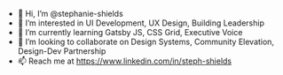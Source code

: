 - 👋 Hi, I’m @stephanie-shields
- 👀 I’m interested in UI Development, UX Design, Building Leadership
- 🌱 I’m currently learning Gatsby JS, CSS Grid, Executive Voice 
- 💞️ I’m looking to collaborate on Design Systems, Community Elevation, Design-Dev Partnership
- 📫 Reach me at https://www.linkedin.com/in/steph-shields

<!---
stephanie-shields/stephanie-shields is a ✨ special ✨ repository because its `README.md` (this file) appears on your GitHub profile.
You can click the Preview link to take a look at your changes.
--->
